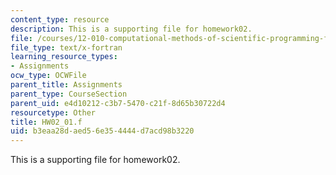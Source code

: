 ```yaml
---
content_type: resource
description: This is a supporting file for homework02.
file: /courses/12-010-computational-methods-of-scientific-programming-fall-2011/b3eaa28daed56e354444d7acd98b3220_HW02_01.f
file_type: text/x-fortran
learning_resource_types:
- Assignments
ocw_type: OCWFile
parent_title: Assignments
parent_type: CourseSection
parent_uid: e4d10212-c3b7-5470-c21f-8d65b30722d4
resourcetype: Other
title: HW02_01.f
uid: b3eaa28d-aed5-6e35-4444-d7acd98b3220
---
```

This is a supporting file for homework02.

